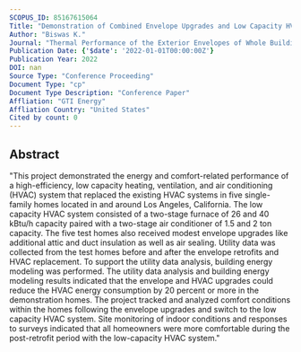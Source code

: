 ```yaml
---
SCOPUS_ID: 85167615064
Title: "Demonstration of Combined Envelope Upgrades and Low Capacity HVAC Systems in Single-Family Homes for Improved Comfort and Energy Performance"
Author: "Biswas K."
Journal: "Thermal Performance of the Exterior Envelopes of Whole Buildings"
Publication Date: {'$date': '2022-01-01T00:00:00Z'}
Publication Year: 2022
DOI: nan
Source Type: "Conference Proceeding"
Document Type: "cp"
Document Type Description: "Conference Paper"
Affliation: "GTI Energy"
Affliation Country: "United States"
Cited by count: 0
---
```


## Abstract
"This project demonstrated the energy and comfort-related performance of a high-efficiency, low capacity heating, ventilation, and air conditioning (HVAC) system that replaced the existing HVAC systems in five single-family homes located in and around Los Angeles, California. The low capacity HVAC system consisted of a two-stage furnace of 26 and 40 kBtu/h capacity paired with a two-stage air conditioner of 1.5 and 2 ton capacity. The five test homes also received modest envelope upgrades like additional attic and duct insulation as well as air sealing. Utility data was collected from the test homes before and after the envelope retrofits and HVAC replacement. To support the utility data analysis, building energy modeling was performed. The utility data analysis and building energy modeling results indicated that the envelope and HVAC upgrades could reduce the HVAC energy consumption by 20 percent or more in the demonstration homes. The project tracked and analyzed comfort conditions within the homes following the envelope upgrades and switch to the low capacity HVAC system. Site monitoring of indoor conditions and responses to surveys indicated that all homeowners were more comfortable during the post-retrofit period with the low-capacity HVAC system."
